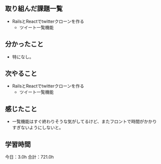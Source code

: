 ## 取り組んだ課題一覧
* RailsとReactでtwitterクローンを作る
  * ツイート一覧機能
## 分かったこと
* 特になし。
      
    
    

## 次やること
* RailsとReactでtwitterクローンを作る
  * ツイート一覧機能
## 感じたこと
* 一覧機能はすぐ終わりそうな気がしてるけど、またフロントで時間がかかりすぎないようにしないと。
 
## 学習時間
今日：3.0h
合計：721.0h
